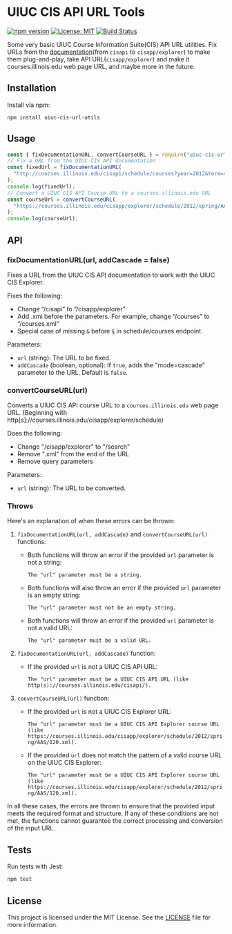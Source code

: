# UIUC CIS API URL Tools

[![npm version](https://img.shields.io/npm/v/cisurls)](https://www.npmjs.com/package/uiuc-cisapi-urls) [![License: MIT](https://img.shields.io/badge/License-MIT-green.svg)](https://opensource.org/licenses/MIT) [![Build Status](https://img.shields.io/npm/dt/uiuc-cisapi-urls.svg)](https://www.npmjs.com/package/uiuc-cisapi-urls)

Some very basic UIUC Course Information Suite(CIS) API URL utilities. Fix URLs from the [documentation](https://courses.illinois.edu/cisdocs/api)(from `cisapi` to `cisapp/explorer`) to make them plug-and-play, take API URL(`cisapp/explorer`) and make it courses.illinois.edu web page URL, and maybe more in the future.

## Installation

Install via npm:

`````````
npm install uiuc-cis-url-utils
`````````

## Usage

`````````javascript
const { fixDocumentationURL, convertCourseURL } = require("uiuc-cis-url-utils");
// Fix a URL from the UIUC CIS API documentation
const fixedUrl = fixDocumentationURL(
  "http://courses.illinois.edu/cisapi/schedule/courses?year=2012&term=spring§ionTypeCode=LEC§ionTypeCode=Q&collegeCode=KV&creditHours=3&subject=CHEM&sessionId=1&gened=NAT&qp=atomic+structure"
);
console.log(fixedUrl);
// Convert a UIUC CIS API Course URL to a courses.illinois.edu URL
const courseUrl = convertCourseURL(
  "https://courses.illinois.edu/cisapp/explorer/schedule/2012/spring/AAS/120.xml"
);
console.log(courseUrl);
`````````

## API

### fixDocumentationURL(url, addCascade = false)

Fixes a URL from the UIUC CIS API documentation to work with the UIUC CIS Explorer.

Fixes the following:
- Change “/cisapi” to “/cisapp/explorer”
- Add .xml before the parameters. For example, change “/courses” to “/courses.xml”
- Special case of missing `&` before `§` in schedule/courses endpoint.

Parameters:
- `url` (string): The URL to be fixed.
- `addCascade` (boolean, optional): If `true`, adds the "mode=cascade" parameter to the URL. Default is `false`.

### convertCourseURL(url)

Converts a UIUC CIS API course URL to a `courses.illinois.edu` web page URL. (Beginning with http[s]://courses.illinois.edu/cisapp/explorer/schedule)

Does the following:
- Change "/cisapp/explorer" to "/search"
- Remove ".xml" from the end of the URL
- Remove query parameters

Parameters:
- `url` (string): The URL to be converted.

### Throws
Here's an explanation of when these errors can be thrown:

1.  `fixDocumentationURL(url, addCascade)` and `convertCourseURL(url)` functions:
    
    *   Both functions will throw an error if the provided `url` parameter is not a string:
        
        ```The "url" parameter must be a string.```

    *   Both functions will also throw an error if the provided `url` parameter is an empty string:
        
        ```The "url" parameter must not be an empty string.```

    *   Both functions will throw an error if the provided `url` parameter is not a valid URL:  

        ```The "url" parameter must be a valid URL.```

2.  `fixDocumentationURL(url, addCascade)` function:

    *   If the provided `url` is not a UIUC CIS API URL:

        ```The "url" parameter must be a UIUC CIS API URL (like http(s)://courses.illinois.edu/cisapi/).```

4.  `convertCourseURL(url)` function:

    *   If the provided `url` is not a UIUC CIS Explorer URL:

        ```The "url" parameter must be a UIUC CIS API Explorer course URL (like https://courses.illinois.edu/cisapp/explorer/schedule/2012/spring/AAS/120.xml).```
    *   If the provided `url` does not match the pattern of a valid course URL on the UIUC CIS Explorer:

        ```The "url" parameter must be a UIUC CIS API Explorer course URL (like https://courses.illinois.edu/cisapp/explorer/schedule/2012/spring/AAS/120.xml).```


In all these cases, the errors are thrown to ensure that the provided input meets the required format and structure. If any of these conditions are not met, the functions cannot guarantee the correct processing and conversion of the input URL.

## Tests

Run tests with Jest:

`````````bash
npm test
`````````

## License

This project is licensed under the MIT License. See the [LICENSE](LICENSE) file for more information.

